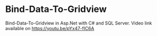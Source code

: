 # Bind-Data-To-Gridview
Bind-Data-To-Gridview in Asp.Net with C# and SQL Server. Video link available on https://youtu.be/pYx47-fIC6A
